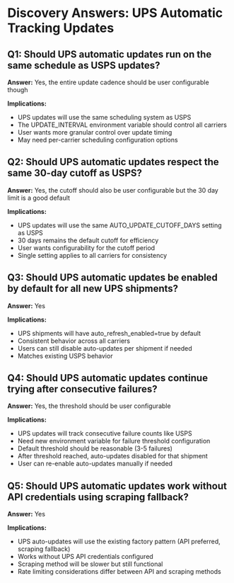 # Discovery Answers: UPS Automatic Tracking Updates

## Q1: Should UPS automatic updates run on the same schedule as USPS updates?
**Answer:** Yes, the entire update cadence should be user configurable though

**Implications:**
- UPS updates will use the same scheduling system as USPS
- The UPDATE_INTERVAL environment variable should control all carriers
- User wants more granular control over update timing
- May need per-carrier scheduling configuration options

## Q2: Should UPS automatic updates respect the same 30-day cutoff as USPS?
**Answer:** Yes, the cutoff should also be user configurable but the 30 day limit is a good default

**Implications:**
- UPS updates will use the same AUTO_UPDATE_CUTOFF_DAYS setting as USPS
- 30 days remains the default cutoff for efficiency
- User wants configurability for the cutoff period
- Single setting applies to all carriers for consistency

## Q3: Should UPS automatic updates be enabled by default for all new UPS shipments?
**Answer:** Yes

**Implications:**
- UPS shipments will have auto_refresh_enabled=true by default
- Consistent behavior across all carriers
- Users can still disable auto-updates per shipment if needed
- Matches existing USPS behavior

## Q4: Should UPS automatic updates continue trying after consecutive failures?
**Answer:** Yes, the threshold should be user configurable

**Implications:**
- UPS updates will track consecutive failure counts like USPS
- Need new environment variable for failure threshold configuration
- Default threshold should be reasonable (3-5 failures)
- After threshold reached, auto-updates disabled for that shipment
- User can re-enable auto-updates manually if needed

## Q5: Should UPS automatic updates work without API credentials using scraping fallback?
**Answer:** Yes

**Implications:**
- UPS auto-updates will use the existing factory pattern (API preferred, scraping fallback)
- Works without UPS API credentials configured
- Scraping method will be slower but still functional
- Rate limiting considerations differ between API and scraping methods